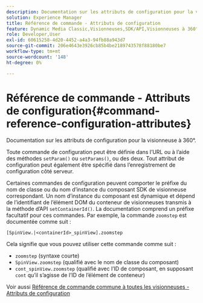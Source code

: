 ```yaml
---
description: Documentation sur les attributs de configuration pour la visionneuse à 360°.
solution: Experience Manager
title: Référence de commande - Attributs de configuration
feature: Dynamic Media Classic,Visionneuses,SDK/API,Visionneuses à 360°
role: Developer,User
exl-id: 60615258-4d20-4452-a4a3-94fb88a943d7
source-git-commit: 206e4643e3926cb85b4be2189743578f88180be7
workflow-type: tm+mt
source-wordcount: '148'
ht-degree: 0%

---
```


# Référence de commande - Attributs de configuration{#command-reference-configuration-attributes}

Documentation sur les attributs de configuration pour la visionneuse à 360°.

Toute commande de configuration peut être définie dans l’URL ou à l’aide des méthodes `setParam()` ou `setParams()`, ou des deux. Tout attribut de configuration peut également être spécifié dans l’enregistrement de configuration côté serveur.

Certaines commandes de configuration peuvent comporter le préfixe du nom de classe ou du nom d’instance du composant SDK de visionneuse correspondant. Un nom d’instance du composant est dynamique et dépend de l’identifiant de l’élément DOM du conteneur de visionneuses transmis à la méthode d’API `setContainerId()`. La documentation comprend un préfixe facultatif pour ces commandes. Par exemple, la commande `zoomstep` est documentée comme suit :

`[SpinView.|<containerId>_spinView].zoomstep`

Cela signifie que vous pouvez utiliser cette commande comme suit :

* `zoomstep` (syntaxe courte)
* `SpinView.zoomstep` (qualifié avec le nom de classe du composant)
* `cont_spinView.zoomstep` (qualifié avec l’ID de composant, en supposant  `cont` qu’il s’agisse de l’ID de l’élément de conteneur)

Voir aussi [Référence de commande commune à toutes les visionneuses - Attributs de configuration](../../../r-html5-viewer-20-cmdref-configattrib/r-html5-viewer-20-cmdref-configattrib.md#concept-850e0f2c49b949deb7cfbfd330d329bd)
